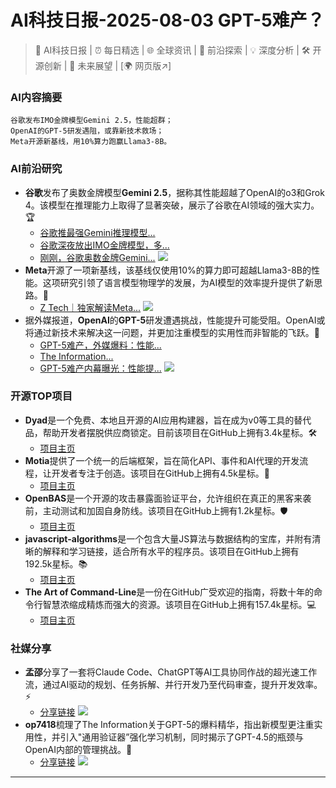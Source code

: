 
# AI科技日报-2025-08-03 GPT-5难产？
> 🤖 AI科技日报 | ⏰ 每日精选 | 🌐 全球资讯 | 🔬 前沿探索 | 💡 深度分析 | 🛠️ 开源创新 | 🚀 未来展望 | [🌍 网页版↗️]
### **AI内容摘要**
```
谷歌发布IMO金牌模型Gemini 2.5，性能超群；
OpenAI的GPT-5研发遇阻，或靠新技术救场；
Meta开源新基线，用10%算力跑赢Llama3-8B。
```
### AI前沿研究
*   **谷歌**发布了奥数金牌模型**Gemini 2.5**，据称其性能超越了OpenAI的o3和Grok 4。该模型在推理能力上取得了显著突破，展示了谷歌在AI领域的强大实力。🏆
    *   [谷歌推最强Gemini推理模型...](https://www.36kr.com/p/3404902331846279)
    *   [谷歌深夜放出IMO金牌模型，多...](https://www.infoq.cn/article/YW4H4Milzdr3SWkzqOdq?utm_source=rss&utm_medium=article)
    *   [刚刚，谷歌奥数金牌Gemini...](https://mp.weixin.qq.com/s/VEb4ymijC9dsJMBu6nwK2g)
    ![](https://img.36krcdn.com/hsossms/20250802/v2_99ed8ddc920943d3b7519626be55176b@000000@ai_oswg343629oswg1536oswg722_img_000~tplv-1marlgjv7f-ai-v3:600:400:600:400:q70.jpg)
*   **Meta**开源了一项新基线，该基线仅使用10%的算力即可超越Llama3-8B的性能。这项研究引领了语言模型物理学的发展，为AI模型的效率提升提供了新思路。🚀
    *   [Z Tech｜独家解读Meta...](https://mp.weixin.qq.com/s/BIGtXn2ADXewR5yr81iL6g)
    ![](https://mmbiz.qpic.cn/sz_mmbiz_jpg/Z300vPwLQkn2S0b8MNBCtuzf3AMmabFLYyNic7G1oiaQ09Tk3cMtRtaFIulPFlj81unz7XwWwWBbsibwE0v77P86A/0?wx_fmt=jpeg)
*   据外媒报道，**OpenAI**的**GPT-5**研发遭遇挑战，性能提升可能受阻。OpenAI或将通过新技术来解决这一问题，并更加注重模型的实用性而非智能的飞跃。🤔
    *   [GPT-5难产，外媒爆料：性能...](https://www.jiqizhixin.com/articles/2025-08-02-7)
    *   [The Information...](https://mp.weixin.qq.com/s/uCtwHAPCtEjJLR98QuXG6A)
    *   [GPT-5难产内幕曝光：性能提...](https://mp.weixin.qq.com/s/VwtHZsH_8m9Ia3KhhA1Acg)
    ![](https://mmbiz.qpic.cn/sz_mmbiz_jpg/ePTzepwoNWOTEZYlEzkSh05YRoaic4RUNqbAsBAeNgQPicpia4ZbFj3gfRSJoswKGmtkWAahuHm2ibjnz24lBSTjicQ/0?wx_fmt=jpeg)
### 开源TOP项目
*   **Dyad**是一个免费、本地且开源的AI应用构建器，旨在成为v0等工具的替代品，帮助开发者摆脱供应商锁定。目前该项目在GitHub上拥有3.4k星标。🛠️
    *   [项目主页](https://github.com/dyad-sh/dyad)
*   **Motia**提供了一个统一的后端框架，旨在简化API、事件和AI代理的开发流程，让开发者专注于创造。该项目在GitHub上拥有4.5k星标。🚀
    *   [项目主页](https://github.com/MotiaDev/motia)
*   **OpenBAS**是一个开源的攻击暴露面验证平台，允许组织在真正的黑客来袭前，主动测试和加固自身防线。该项目在GitHub上拥有1.2k星标。🛡️
    *   [项目主页](https://github.com/OpenBAS-Platform/openbas)
*   **javascript-algorithms**是一个包含大量JS算法与数据结构的宝库，并附有清晰的解释和学习链接，适合所有水平的程序员。该项目在GitHub上拥有192.5k星标。📚
    *   [项目主页](https://github.com/trekhleb/javascript-algorithms)
*   **The Art of Command-Line**是一份在GitHub广受欢迎的指南，将数十年的命令行智慧浓缩成精炼而强大的资源。该项目在GitHub上拥有157.4k星标。💻
    *   [项目主页](https://github.com/jlevy/the-art-of-command-line)
### 社媒分享
*   **孟邵**分享了一套将Claude Code、ChatGPT等AI工具协同作战的超光速工作流，通过AI驱动的规划、任务拆解、并行开发乃至代码审查，提升开发效率。⚡
    *   [分享链接](https://x.com/shao__meng/status/1951614694478999629)
    ![](https://cdn.jsdmirror.com/gh/justlovemaki/imagehub@main/images/2025/08/news_01k1nmt3cbe51ancstvs2hhfdj.avif)
*   **op7418**梳理了The Information关于GPT-5的爆料精华，指出新模型更注重实用性，并引入"通用验证器”强化学习机制，同时揭示了GPT-4.5的瓶颈与OpenAI内部的管理挑战。🧐
    *   [分享链接](https://x.com/op7418/status/1951486862440407371)
    ![](https://cdn.jsdmirror.com/gh/justlovemaki/imagehub@main/images/2025/08/news_01k1nmt7mveeca9z15cn7k8zms.avif)
---
